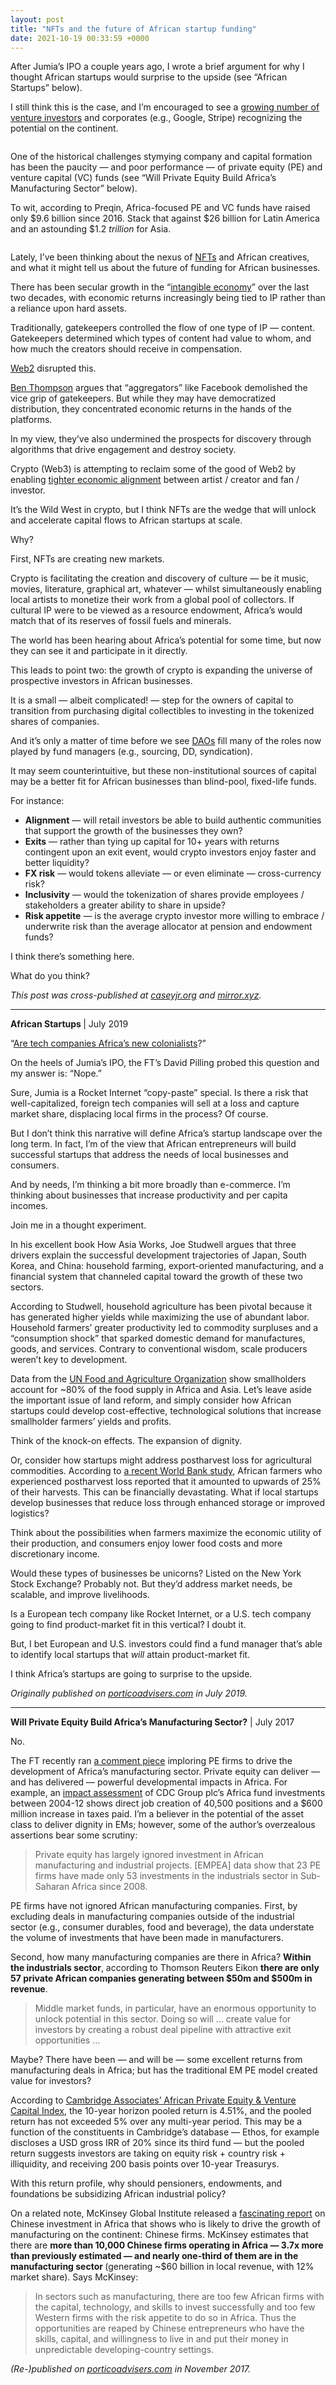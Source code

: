 ```yaml
---
layout: post
title: "NFTs and the future of African startup funding"
date: 2021-10-19 00:33:59 +0000
---
```


<!-- wp:paragraph -->
<p>After Jumia’s IPO a couple years ago, I wrote a brief argument for why I thought African startups would surprise to the upside (see “African Startups” below).</p>
<!-- /wp:paragraph -->

<!-- wp:more -->
<!--more-->
<!-- /wp:more -->

<!-- wp:paragraph {"style":{"elements":{"link":{"color":{"text":"var:preset|color|primary"}}}}} -->
<p class="has-link-color">I still think this is the case, and I’m encouraged to see a&nbsp;<a href="https://cdn-website.partechpartners.com/media/documents/2021-02_Partech_Africa_2020_Africa_Tech_VC_Report.pdf">growing number of venture investors</a>&nbsp;and corporates (e.g., Google, Stripe) recognizing the potential on the continent.</p>
<!-- /wp:paragraph -->

<!-- wp:image {"align":"center","id":1854,"sizeSlug":"large","linkDestination":"media"} -->
<figure class="wp-block-image aligncenter size-large"><a href="https://caseyjr.org/wp-content/uploads/2021/10/africastartups.png"><img src="https://caseyjr.org/wp-content/uploads/2021/10/africastartups.png?w=1024" alt="" class="wp-image-1854" /></a></figure>
<!-- /wp:image -->

<!-- wp:paragraph -->
<p>One of the historical challenges stymying company and capital formation has been the paucity — and poor performance — of private equity (PE) and venture capital (VC) funds (see “Will Private Equity Build Africa’s Manufacturing Sector” below).</p>
<!-- /wp:paragraph -->

<!-- wp:paragraph -->
<p>To wit, according to Preqin, Africa-focused PE and VC funds have raised only $9.6 billion since 2016. Stack that against $26 billion for Latin America and an astounding $1.2&nbsp;<em>trillion</em>&nbsp;for Asia.</p>
<!-- /wp:paragraph -->

<!-- wp:image {"align":"center","id":1856,"sizeSlug":"large","linkDestination":"media"} -->
<figure class="wp-block-image aligncenter size-large"><a href="https://caseyjr.org/wp-content/uploads/2021/10/africafunds.png"><img src="https://caseyjr.org/wp-content/uploads/2021/10/africafunds.png?w=1024" alt="" class="wp-image-1856" /></a></figure>
<!-- /wp:image -->

<!-- wp:paragraph {"style":{"elements":{"link":{"color":{"text":"var:preset|color|primary"}}}}} -->
<p class="has-link-color">Lately, I’ve been thinking about the nexus of&nbsp;<a href="https://a16z.com/2021/02/27/nfts-and-a-thousand-true-fans/">NFTs</a>&nbsp;and African creatives, and what it might tell us about the future of funding for African businesses.</p>
<!-- /wp:paragraph -->

<!-- wp:paragraph {"style":{"elements":{"link":{"color":{"text":"var:preset|color|primary"}}}}} -->
<p class="has-link-color">There has been secular growth in the “<a href="https://caseyjr.org/2018/01/25/intangible-assets/">intangible economy</a>” over the last two decades, with economic returns increasingly being tied to IP rather than a reliance upon hard assets.</p>
<!-- /wp:paragraph -->

<!-- wp:paragraph {"style":{"elements":{"link":{"color":{"text":"var:preset|color|primary"}}}}} -->
<p class="has-link-color">Traditionally, gatekeepers controlled the flow of one type of IP — content. Gatekeepers determined which types of content had value to whom, and how much the creators should receive in compensation.</p>
<!-- /wp:paragraph -->

<!-- wp:paragraph {"style":{"elements":{"link":{"color":{"text":"var:preset|color|primary"}}}}} -->
<p class="has-link-color"><a href="https://ethereum.org/en/developers/docs/web2-vs-web3/">Web2</a>&nbsp;disrupted this.</p>
<!-- /wp:paragraph -->

<!-- wp:paragraph {"style":{"elements":{"link":{"color":{"text":"var:preset|color|primary"}}}}} -->
<p class="has-link-color"><a href="https://stratechery.com/">Ben Thompson</a>&nbsp;argues that “aggregators” like Facebook demolished the vice grip of gatekeepers. But while they may have democratized distribution, they concentrated economic returns in the hands of the platforms.</p>
<!-- /wp:paragraph -->

<!-- wp:paragraph -->
<p>In my view, they’ve also undermined the prospects for discovery through algorithms that drive engagement and destroy society.</p>
<!-- /wp:paragraph -->

<!-- wp:paragraph {"style":{"elements":{"link":{"color":{"text":"var:preset|color|primary"}}}}} -->
<p class="has-link-color">Crypto (Web3) is attempting to reclaim some of the good of Web2 by enabling&nbsp;<a href="https://variant.mirror.xyz/T8kdtZRIgy_srXB5B06L8vBqFHYlEBcv6ae2zR6Y_eo">tighter economic alignment</a>&nbsp;between artist / creator and fan / investor.</p>
<!-- /wp:paragraph -->

<!-- wp:paragraph -->
<p>It’s the Wild West in crypto, but I think NFTs are the wedge that will unlock and accelerate capital flows to African startups at scale.</p>
<!-- /wp:paragraph -->

<!-- wp:paragraph -->
<p>Why?</p>
<!-- /wp:paragraph -->

<!-- wp:paragraph -->
<p>First, NFTs are creating new markets.</p>
<!-- /wp:paragraph -->

<!-- wp:paragraph -->
<p>Crypto is facilitating the creation and discovery of culture — be it music, movies, literature, graphical art, whatever — whilst simultaneously enabling local artists to monetize their work from a global pool of collectors. If cultural IP were to be viewed as a resource endowment, Africa’s would match that of its reserves of fossil fuels and minerals.</p>
<!-- /wp:paragraph -->

<!-- wp:paragraph -->
<p>The world has been hearing about Africa’s potential for some time, but now they can see it and participate in it directly.</p>
<!-- /wp:paragraph -->

<!-- wp:paragraph -->
<p>This leads to point two: the growth of crypto is expanding the universe of prospective investors in African businesses.</p>
<!-- /wp:paragraph -->

<!-- wp:paragraph -->
<p>It is a small — albeit complicated! — step for the owners of capital to transition from purchasing digital collectibles to investing in the tokenized shares of companies.&nbsp;</p>
<!-- /wp:paragraph -->

<!-- wp:paragraph {"style":{"elements":{"link":{"color":{"text":"var:preset|color|primary"}}}}} -->
<p class="has-link-color">And it’s only a matter of time before we see&nbsp;<a href="https://ethereum.org/en/dao/">DAOs</a>&nbsp;fill many of the roles now played by fund managers (e.g., sourcing, DD, syndication).</p>
<!-- /wp:paragraph -->

<!-- wp:paragraph -->
<p>It may seem counterintuitive, but these non-institutional sources of capital may be a better fit for African businesses than blind-pool, fixed-life funds.&nbsp;</p>
<!-- /wp:paragraph -->

<!-- wp:paragraph -->
<p>For instance:</p>
<!-- /wp:paragraph -->

<!-- wp:list -->
<ul><!-- wp:list-item -->
<li><strong>Alignment</strong>&nbsp;— will retail investors be able to build authentic communities that support the growth of the businesses they own?</li>
<!-- /wp:list-item -->

<!-- wp:list-item -->
<li><strong>Exits</strong>&nbsp;— rather than tying up capital for 10+ years with returns contingent upon an exit event, would crypto investors enjoy faster and better liquidity?</li>
<!-- /wp:list-item -->

<!-- wp:list-item -->
<li><strong>FX risk</strong>&nbsp;— would tokens alleviate — or even eliminate — cross-currency risk?</li>
<!-- /wp:list-item -->

<!-- wp:list-item -->
<li><strong>Inclusivity</strong>&nbsp;— would the tokenization of shares provide employees / stakeholders a greater ability to share in upside?</li>
<!-- /wp:list-item -->

<!-- wp:list-item -->
<li><strong>Risk appetite</strong>&nbsp;— is the average crypto investor more willing to embrace / underwrite risk than the average allocator at pension and endowment funds?</li>
<!-- /wp:list-item --></ul>
<!-- /wp:list -->

<!-- wp:paragraph -->
<p>I think there’s something here.</p>
<!-- /wp:paragraph -->

<!-- wp:paragraph -->
<p>What do you think?</p>
<!-- /wp:paragraph -->

<!-- wp:paragraph {"style":{"elements":{"link":{"color":{"text":"var:preset|color|primary"}}}}} -->
<p class="has-link-color"><em>This post was cross-published at&nbsp;<a href="https://caseyjr.org/">caseyjr.org</a>&nbsp;and <a href="https://mirror.xyz/miguelito.eth/zomQddu3QmCPzqhYnxMiuEFeVQjhf0f_trj7YAzeypI" target="_blank" rel="noreferrer noopener">mirror.xyz</a>.</em></p>
<!-- /wp:paragraph -->

<!-- wp:separator {"opacity":"css"} -->
<hr class="wp-block-separator has-css-opacity" />
<!-- /wp:separator -->

<!-- wp:paragraph -->
<p><strong>African Startups&nbsp;</strong>| July 2019</p>
<!-- /wp:paragraph -->

<!-- wp:paragraph {"style":{"elements":{"link":{"color":{"text":"var:preset|color|primary"}}}}} -->
<p class="has-link-color">“<a href="https://www.ft.com/content/4625d9b8-9c16-11e9-b8ce-8b459ed04726">Are tech companies Africa’s new colonialists</a>?”</p>
<!-- /wp:paragraph -->

<!-- wp:paragraph -->
<p>On the heels of Jumia’s IPO, the FT’s David Pilling probed this question and my answer is: “Nope.”</p>
<!-- /wp:paragraph -->

<!-- wp:paragraph -->
<p>Sure, Jumia is a Rocket Internet “copy-paste” special. Is there a risk that well-capitalized, foreign tech companies will sell at a loss and capture market share, displacing local firms in the process? Of course.</p>
<!-- /wp:paragraph -->

<!-- wp:paragraph -->
<p>But I don’t think this narrative will define Africa’s startup landscape over the long term. In fact, I’m of the view that African entrepreneurs will build successful startups that address the needs of local businesses and consumers.</p>
<!-- /wp:paragraph -->

<!-- wp:paragraph -->
<p>And by needs, I’m thinking a bit more broadly than e-commerce. I’m thinking about businesses that increase productivity and per capita incomes.</p>
<!-- /wp:paragraph -->

<!-- wp:paragraph -->
<p>Join me in a thought experiment.</p>
<!-- /wp:paragraph -->

<!-- wp:paragraph -->
<p>In his excellent book&nbsp;How Asia Works, Joe Studwell argues that three drivers explain the successful development trajectories of Japan, South Korea, and China: household farming, export-oriented manufacturing, and a financial system that channeled capital toward the growth of these two sectors.</p>
<!-- /wp:paragraph -->

<!-- wp:paragraph {"style":{"elements":{"link":{"color":{"text":"var:preset|color|primary"}}}}} -->
<p class="has-link-color">According to Studwell, household agriculture has been pivotal because it has generated higher yields while maximizing the use of abundant labor. Household farmers’ greater productivity led to commodity surpluses and a “consumption shock” that sparked domestic demand for manufactures, goods, and services. Contrary to conventional wisdom, scale producers weren’t key to development.</p>
<!-- /wp:paragraph -->

<!-- wp:paragraph {"style":{"elements":{"link":{"color":{"text":"var:preset|color|primary"}}}}} -->
<p class="has-link-color">Data from the&nbsp;<a href="http://www.fao.org/fileadmin/templates/nr/sustainability_pathways/docs/Factsheet_SMALLHOLDERS.pdf">UN Food and Agriculture Organization</a>&nbsp;show smallholders account for ~80% of the food supply in Africa and Asia. Let’s leave aside the important issue of land reform, and simply consider how African startups could develop cost-effective, technological solutions that increase smallholder farmers’ yields and profits.</p>
<!-- /wp:paragraph -->

<!-- wp:paragraph {"style":{"elements":{"link":{"color":{"text":"var:preset|color|primary"}}}}} -->
<p class="has-link-color">Think of the knock-on effects. The expansion of dignity.</p>
<!-- /wp:paragraph -->

<!-- wp:paragraph {"style":{"elements":{"link":{"color":{"text":"var:preset|color|primary"}}}}} -->
<p class="has-link-color">Or, consider how startups might address postharvest loss for agricultural commodities. According to&nbsp;<a href="https://openknowledge.worldbank.org/handle/10986/28543">a recent World Bank study</a>, African farmers who experienced postharvest loss reported that it amounted to upwards of 25% of their harvests. This can be financially devastating. What if local startups develop businesses that reduce loss through enhanced storage or improved logistics?</p>
<!-- /wp:paragraph -->

<!-- wp:paragraph -->
<p>Think about the possibilities when farmers maximize the economic utility of their production, and consumers enjoy lower food costs and more discretionary income.</p>
<!-- /wp:paragraph -->

<!-- wp:paragraph -->
<p>Would these types of businesses be unicorns? Listed on the New York Stock Exchange? Probably not. But they’d address market needs, be scalable, and improve livelihoods.</p>
<!-- /wp:paragraph -->

<!-- wp:paragraph -->
<p>Is a European tech company like Rocket Internet, or a U.S. tech company going to find product-market fit in this vertical? I doubt it.</p>
<!-- /wp:paragraph -->

<!-- wp:paragraph -->
<p>But, I bet European and U.S. investors could find a fund manager that’s able to identify local startups that&nbsp;<em>will&nbsp;</em>attain product-market fit.</p>
<!-- /wp:paragraph -->

<!-- wp:paragraph {"style":{"elements":{"link":{"color":{"text":"var:preset|color|primary"}}}}} -->
<p class="has-link-color">I think Africa’s startups are going to surprise to the upside.</p>
<!-- /wp:paragraph -->

<!-- wp:paragraph {"style":{"elements":{"link":{"color":{"text":"var:preset|color|primary"}}}}} -->
<p class="has-link-color"><em>Originally published on&nbsp;</em><a href="https://porticoadvisers.com/2019/07/18/pressing-pause/"><em>porticoadvisers.com</em></a><em>&nbsp;in July 2019.</em></p>
<!-- /wp:paragraph -->

<!-- wp:separator {"opacity":"css"} -->
<hr class="wp-block-separator has-css-opacity" />
<!-- /wp:separator -->

<!-- wp:paragraph -->
<p><strong>Will Private Equity Build Africa’s Manufacturing Sector?</strong>&nbsp;| July 2017</p>
<!-- /wp:paragraph -->

<!-- wp:paragraph -->
<p>No.</p>
<!-- /wp:paragraph -->

<!-- wp:paragraph {"style":{"elements":{"link":{"color":{"text":"var:preset|color|primary"}}}}} -->
<p class="has-link-color">The FT recently ran&nbsp;<a href="http://porticoadvisers.createsend1.com/t/d-l-khalkk-l-i/">a comment piece</a>&nbsp;imploring PE firms to drive the development of Africa’s manufacturing sector. Private equity can deliver — and has delivered — powerful developmental impacts in Africa. For example, an&nbsp;<a href="http://porticoadvisers.createsend1.com/t/d-l-khalkk-l-d/">impact assessment</a>&nbsp;of CDC Group plc’s Africa fund investments between 2004-12 shows direct job creation of 40,500 positions and a $600 million increase in taxes paid. I’m a believer in the potential of the asset class to deliver dignity in EMs; however, some of the author’s overzealous assertions bear some scrutiny:</p>
<!-- /wp:paragraph -->

<!-- wp:quote -->
<blockquote class="wp-block-quote"><!-- wp:paragraph -->
<p>Private equity has largely ignored investment in African manufacturing and industrial projects. [EMPEA] data show that 23 PE firms have made only 53 investments in the industrials sector in Sub-Saharan Africa since 2008.</p>
<!-- /wp:paragraph --></blockquote>
<!-- /wp:quote -->

<!-- wp:paragraph -->
<p>PE firms have not ignored African manufacturing companies. First, by excluding deals in manufacturing companies outside of the industrial sector&nbsp;(e.g., consumer durables, food and beverage), the data understate the volume of investments that have been made in manufacturers.</p>
<!-- /wp:paragraph -->

<!-- wp:paragraph -->
<p>Second, how many manufacturing companies are there in Africa?&nbsp;<strong>Within the industrials sector</strong>, according to Thomson Reuters Eikon&nbsp;<strong>there are only 57 private African companies generating between $50m and $500m in revenue</strong>.</p>
<!-- /wp:paragraph -->

<!-- wp:quote -->
<blockquote class="wp-block-quote"><!-- wp:paragraph -->
<p>Middle market funds, in particular, have an enormous opportunity to unlock potential in this sector. Doing so will … create value for investors by creating a robust deal pipeline with attractive exit opportunities …</p>
<!-- /wp:paragraph --></blockquote>
<!-- /wp:quote -->

<!-- wp:paragraph -->
<p>Maybe? There have been — and will be — some excellent returns from manufacturing deals in Africa; but has the traditional EM PE model created value for investors?</p>
<!-- /wp:paragraph -->

<!-- wp:paragraph {"style":{"elements":{"link":{"color":{"text":"var:preset|color|primary"}}}}} -->
<p class="has-link-color">According to&nbsp;<a href="http://porticoadvisers.createsend1.com/t/d-l-khalkk-l-h/">Cambridge Associates’ African Private Equity &amp; Venture Capital Index</a>, the 10-year horizon pooled return is 4.51%, and the pooled return has not exceeded 5% over any multi-year period. This may be a function of the constituents in Cambridge’s database — Ethos, for example discloses a USD gross IRR of 20% since its third fund — but the pooled return suggests&nbsp;investors are taking on equity risk + country risk + illiquidity, and receiving 200 basis points over 10-year Treasurys.</p>
<!-- /wp:paragraph -->

<!-- wp:paragraph -->
<p>With this return profile, why should pensioners, endowments, and foundations be subsidizing&nbsp;African industrial policy?</p>
<!-- /wp:paragraph -->

<!-- wp:paragraph {"style":{"elements":{"link":{"color":{"text":"var:preset|color|primary"}}}}} -->
<p class="has-link-color">On a related note, McKinsey Global Institute released a&nbsp;<a href="http://porticoadvisers.createsend1.com/t/d-l-khalkk-l-k/">fascinating report</a>&nbsp;on Chinese investment in Africa that shows who&nbsp;is likely to drive the growth of manufacturing on the continent: Chinese firms. McKinsey estimates that there are&nbsp;<strong>more than 10,000 Chinese firms operating in Africa — 3.7x more than previously estimated — and nearly one-third of them are in the manufacturing sector&nbsp;</strong>(generating ~$60 billion in local revenue, with 12% market share). Says McKinsey:</p>
<!-- /wp:paragraph -->

<!-- wp:quote -->
<blockquote class="wp-block-quote"><!-- wp:paragraph -->
<p>In sectors such as manufacturing, there are too few African firms with the capital, technology, and skills to invest successfully and too few Western firms with the risk appetite to do so in Africa. Thus the opportunities are reaped by Chinese entrepreneurs who have the skills, capital, and willingness to live in and put their money in unpredictable developing-country settings.</p>
<!-- /wp:paragraph --></blockquote>
<!-- /wp:quote -->

<!-- wp:paragraph {"style":{"elements":{"link":{"color":{"text":"var:preset|color|primary"}}}}} -->
<p class="has-link-color"><em>(Re-)published on&nbsp;</em><a href="https://porticoadvisers.com/2017/11/19/the-mid-market-squeeze-july-2017/"><em>porticoadvisers.com</em></a><em>&nbsp;in November 2017.</em></p>
<!-- /wp:paragraph -->
